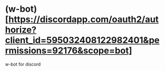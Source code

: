 # (w-bot)[https://discordapp.com/oauth2/authorize?client_id=595032408122982401&permissions=92176&scope=bot]
w-bot for discord

